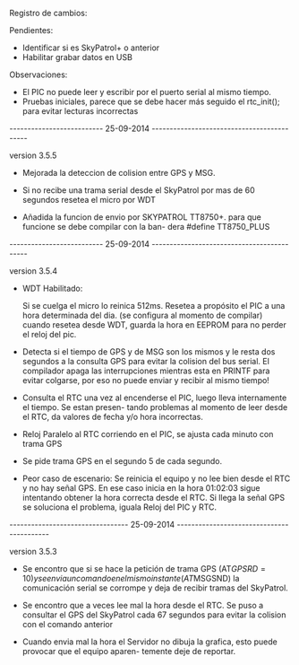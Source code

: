 Registro de cambios:

Pendientes:
* Identificar si es SkyPatrol+ o anterior
* Habilitar grabar datos en USB

Observaciones:
* El PIC no puede leer y escribir por el puerto serial al mismo tiempo.
* Pruebas iniciales, parece que se debe hacer más seguido el rtc_init(); para evitar lecturas
  incorrectas



--------------------------            25-09-2014         -------------------------------------------

version 3.5.5

- Mejorada la deteccion de colision entre GPS y MSG.

- Si no recibe una trama serial desde el SkyPatrol por mas de 60 segundos resetea el micro por WDT

- Añadida la funcion de envio por SKYPATROL TT8750+. para que funcione se debe compilar con la ban-
  dera  #define TT8750_PLUS


--------------------------            25-09-2014         -------------------------------------------

version 3.5.4

- WDT Habilitado:
  
  Si se cuelga el micro lo reinica 512ms. Resetea a propósito el PIC a una hora determinada del dia.
  (se configura al momento de compilar)   cuando resetea desde WDT, guarda la hora en EEPROM para no
  perder el reloj del pic.

- Detecta si el tiempo de GPS y de MSG son los mismos y le resta dos segundos a la consulta GPS para
  evitar la colision del bus serial. El compilador apaga las interrupciones mientras esta en PRINTF 
  para evitar colgarse, por eso no puede enviar y recibir al mismo tiempo!

- Consulta el RTC una vez al encenderse el PIC, luego lleva internamente el tiempo. Se estan presen-
  tando problemas al momento de leer desde el RTC, da valores de fecha y/o hora incorrectas.

- Reloj Paralelo al RTC corriendo en el PIC, se ajusta cada minuto con trama GPS

- Se pide trama GPS en el segundo 5 de cada segundo.

- Peor caso de escenario: Se reinicia el equipo y no lee bien desde el RTC y no hay señal GPS.
  En ese caso inicia en la hora 01:02:03 sigue intentando obtener la hora correcta desde el RTC.
  Si llega la señal GPS se soluciona el problema, iguala Reloj del PIC y RTC.



---------------------------------      25-09-2014          ------------------------------------------

version 3.5.3

- Se encontro que si se hace la petición de trama GPS (AT$GPSRD=10) y se envia un comando en el mismo
  instante (AT$MSGSND) la comunicación serial se corrompe y deja de recibir tramas del SkyPatrol.

- Se encontro que a veces lee mal la hora desde el RTC. Se puso a consultar el GPS del SkyPatrol cada
  67 segundos para evitar la colision con el comando anterior

- Cuando envia mal la hora el Servidor no dibuja la grafica, esto puede provocar que el equipo aparen-
  temente deje de reportar.
